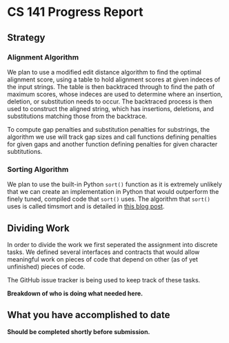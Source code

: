 # CS 141 Progress Report

## Strategy

### Alignment Algorithm

We plan to use a modified edit distance algorithm to find the optimal alignment score, using a table to hold alignment scores at given indeces of the input strings.  The table is then backtraced through to find the path of maximum scores, whose indeces are used to determine where an insertion, deletion, or substitution needs to occur.  The backtraced process is then used to construct the aligned string, which has insertions, deletions, and substitutions matching those from the backtrace.  

To compute gap penalties and substitution penalties for substrings, the algorithm we use will track gap sizes and call functions defining penalties for given gaps and another function defining penalties for given character subtitutions.  

### Sorting Algorithm

We plan to use the built-in Python `sort()` function as it is extremely unlikely that we can create an implementation in Python that would outperform the finely tuned, compiled code that `sort()` uses. The algorithm that `sort()` uses is called timsmort and is detailed in [this blog post](http://www.hatfulofhollow.com/posts/code/timsort/index.html).

## Dividing Work

In order to divide the work we first seperated the assignment into discrete tasks. We defined several interfaces and contracts that would allow meaningful work on pieces of code that depend on other (as of yet unfinished) pieces of code.

The GitHub issue tracker is being used to keep track of these tasks.

**Breakdown of who is doing what needed here.**

## What you have accomplished to date

**Should be completed shortly before submission.**
